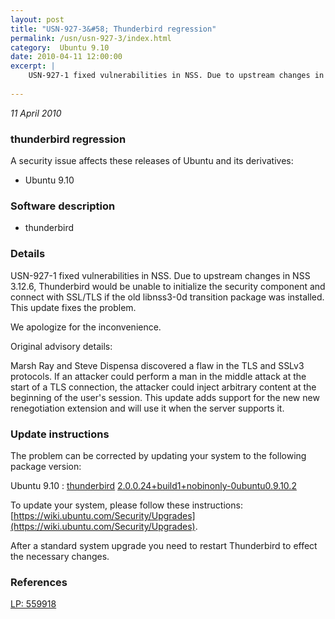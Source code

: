 ```yaml
---
layout: post
title: "USN-927-3&#58; Thunderbird regression"
permalink: /usn/usn-927-3/index.html
category:  Ubuntu 9.10
date: 2010-04-11 12:00:00
excerpt: |
    USN-927-1 fixed vulnerabilities in NSS. Due to upstream changes in NSS 3.12.6, Thunderbird would be unable to initialize the security component and connect with SSL/TLS if the old libnss3-0d transition package was installed. This update fixes the problem.
    
--- 
```

 
 

*11 April 2010*

### thunderbird regression

A security issue affects these releases of Ubuntu and its derivatives:

* Ubuntu 9.10

### Software description

* thunderbird 

### Details

USN-927-1 fixed vulnerabilities in NSS. Due to upstream changes in NSS 3.12.6, Thunderbird would be unable to initialize the security component and connect with SSL/TLS if the old libnss3-0d transition package was installed. This update fixes the problem.

We apologize for the inconvenience.

Original advisory details:

 Marsh Ray and Steve Dispensa discovered a flaw in the TLS and SSLv3 protocols. If an attacker could perform a man in the middle attack at the start of a TLS connection, the attacker could inject arbitrary content at the beginning of the user&#39;s session. This update adds support for the new new renegotiation extension and will use it when the server supports it. 

### Update instructions

The problem can be corrected by updating your system to the following package version:

Ubuntu 9.10
 : [thunderbird](https://launchpad.net/ubuntu/+source/thunderbird) <span> [2.0.0.24+build1+nobinonly-0ubuntu0.9.10.2](https://launchpad.net/ubuntu/+source/thunderbird/2.0.0.24+build1+nobinonly-0ubuntu0.9.10.2) </span> 

To update your system, please follow these instructions: [https://wiki.ubuntu.com/Security/Upgrades](https://wiki.ubuntu.com/Security/Upgrades).

After a standard system upgrade you need to restart Thunderbird to effect the necessary changes. 

### References

 
 [LP: 559918](https://launchpad.net/bugs/559918)
 

